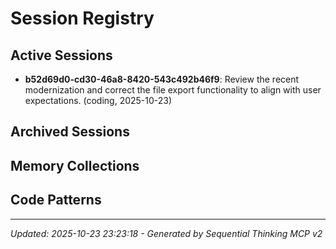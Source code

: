 # Session Registry

## Active Sessions

- **b52d69d0-cd30-46a8-8420-543c492b46f9**: Review the recent modernization and correct the file export functionality to align with user expectations. (coding, 2025-10-23)

## Archived Sessions

## Memory Collections

## Code Patterns

---
*Updated: 2025-10-23 23:23:18 - Generated by Sequential Thinking MCP v2*